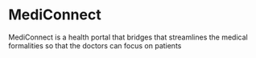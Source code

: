 # MediConnect
MediConnect is a health portal that bridges that streamlines the medical formalities so that the doctors can focus on patients
